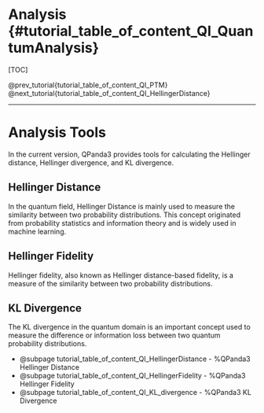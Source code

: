 Analysis  {#tutorial_table_of_content_QI_QuantumAnalysis}
=============================================================================

[TOC]

@prev_tutorial{tutorial_table_of_content_QI_PTM}
@next_tutorial{tutorial_table_of_content_QI_HellingerDistance}

-------------------------------------------------------------------------------------------------------------------------------
# Analysis Tools

In the current version, QPanda3 provides tools for calculating the Hellinger distance, Hellinger divergence, and KL divergence.

## Hellinger Distance

In the quantum field, Hellinger Distance is mainly used to measure the similarity between two probability distributions. This concept originated from probability statistics and information theory and is widely used in machine learning. 

## Hellinger Fidelity

Hellinger fidelity, also known as Hellinger distance-based fidelity, is a measure of the similarity between two probability distributions. 

## KL Divergence

The KL divergence in the quantum domain is an important concept used to measure the difference or information loss between two quantum probability distributions.


- @subpage tutorial_table_of_content_QI_HellingerDistance - %QPanda3 Hellinger Distance
- @subpage tutorial_table_of_content_QI_HellingerFidelity - %QPanda3 Hellinger Fidelity
- @subpage tutorial_table_of_content_QI_KL_divergence - %QPanda3 KL Divergence
